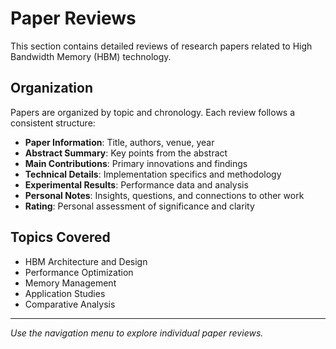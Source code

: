 # Paper Reviews

This section contains detailed reviews of research papers related to High Bandwidth Memory (HBM) technology.

## Organization

Papers are organized by topic and chronology. Each review follows a consistent structure:

- **Paper Information**: Title, authors, venue, year
- **Abstract Summary**: Key points from the abstract
- **Main Contributions**: Primary innovations and findings
- **Technical Details**: Implementation specifics and methodology
- **Experimental Results**: Performance data and analysis
- **Personal Notes**: Insights, questions, and connections to other work
- **Rating**: Personal assessment of significance and clarity

## Topics Covered

- HBM Architecture and Design
- Performance Optimization
- Memory Management
- Application Studies
- Comparative Analysis

---

*Use the navigation menu to explore individual paper reviews.*